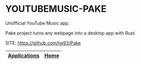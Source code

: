 # YOUTUBEMUSIC-PAKE

 Unofficial YouTube Music app.
 
 Pake project turns any webpage into a desktop app with Rust.

 SITE: https://github.com/tw93/Pake

 | [Applications](https://portable-linux-apps.github.io/apps.html) | [Home](https://portable-linux-apps.github.io)
 | --- | --- |
